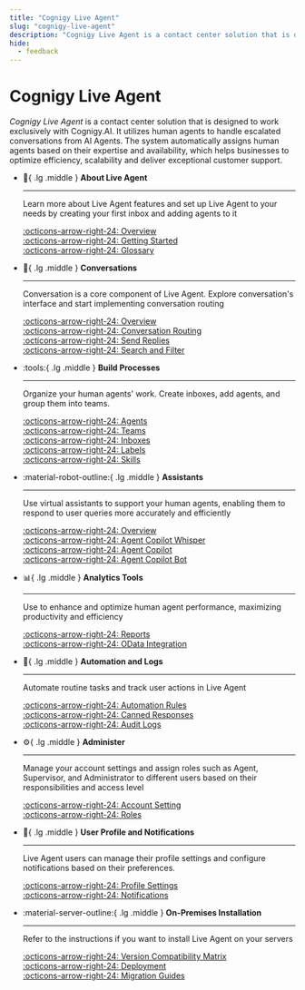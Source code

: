 ```yaml
---
title: "Cognigy Live Agent"
slug: "cognigy-live-agent"
description: "Cognigy Live Agent is a contact center solution that is designed to work exclusively with Cognigy.AI. It utilizes human agents to handle escalated conversations from AI Agents. The system automatically assigns human agents based on their expertise and availability, which helps businesses to optimize efficiency, scalability and deliver exceptional customer support."
hide:
  - feedback
---
```


# Cognigy Live Agent

_Cognigy Live Agent_ is a contact center solution that is designed to work exclusively with Cognigy.AI. It utilizes human agents to handle escalated conversations from AI Agents. The system automatically assigns human agents based on their expertise and availability, which helps businesses to optimize efficiency, scalability and deliver exceptional customer support.

<div class="grid cards" markdown>

-   :wave:{ .lg .middle } __About Live Agent__

    ---

    Learn more about Live Agent features and set up Live Agent to your needs by creating your first inbox and adding agents to it

    [:octicons-arrow-right-24: Overview](overview.md)<br>
    [:octicons-arrow-right-24: Getting Started](getting-started/overview.md)<br>
    [:octicons-arrow-right-24: Glossary](glossary.md)

-   :speech_balloon:{ .lg .middle } __Conversations__

    ---

    Conversation is a core component of Live Agent. Explore conversation's interface and start implementing conversation routing

    [:octicons-arrow-right-24: Overview](conversation/overview.md)<br>
    [:octicons-arrow-right-24: Conversation Routing](conversation/conversation-routing/overview.md)<br>
    [:octicons-arrow-right-24: Send Replies](conversation/send-reply.md)<br>
    [:octicons-arrow-right-24: Search and Filter](conversation/search-and-filter.md)

-   :tools:{ .lg .middle } __Build Processes__

    ---

    Organize your human agents' work. Create inboxes, add agents, and group them into teams.

    [:octicons-arrow-right-24: Agents](settings/agents.md)<br>
    [:octicons-arrow-right-24: Teams](settings/teams.md)<br>
    [:octicons-arrow-right-24: Inboxes](settings/inboxes.md)<br>
    [:octicons-arrow-right-24: Labels](settings/labels.md)<br>
    [:octicons-arrow-right-24: Skills](settings/skills.md)<br>

-   :material-robot-outline:{ .lg .middle } __Assistants__

    ---

    Use virtual assistants to support your human agents, enabling them to respond to user queries more accurately and efficiently

    [:octicons-arrow-right-24: Overview](assistants/overview.md)<br>
    [:octicons-arrow-right-24: Agent Copilot Whisper](assistants/ai-copilot-whisper.md)<br>
    [:octicons-arrow-right-24: Agent Copilot](assistants/ai-copilot.md)<br>
    [:octicons-arrow-right-24: Agent Copilot Bot](assistants/ai-copilot-bot.md)

-   :bar_chart:{ .lg .middle } __Analytics Tools__

    ---

    Use to enhance and optimize human agent performance, maximizing productivity and efficiency

    [:octicons-arrow-right-24: Reports](reports/overview.md)<br>
    [:octicons-arrow-right-24: OData Integration](tools/odata-endpoint.md)<br>
    

-   :arrows_counterclockwise:{ .lg .middle } __Automation and Logs__

    ---

    Automate routine tasks and track user actions in Live Agent

    [:octicons-arrow-right-24: Automation Rules](settings/automation-rules.md)<br>
    [:octicons-arrow-right-24: Canned Responses](settings/canned-responses.md)<br>
    [:octicons-arrow-right-24: Audit Logs](settings/audit-logs.md)<br>

-   :gear:{ .lg .middle } __Administer__

    ---

    Manage your account settings and assign roles such as Agent, Supervisor, and Administrator to different users based on their responsibilities and access level

    [:octicons-arrow-right-24: Account Setting](settings/account-settings.md)<br>
    [:octicons-arrow-right-24: Roles](roles.md)

-   :incoming_envelope:{ .lg .middle } __User Profile and Notifications__

    ---

    Live Agent users can manage their profile settings and configure notifications based on their preferences.

    [:octicons-arrow-right-24: Profile Settings](profile-settings.md)<br>
    [:octicons-arrow-right-24: Notifications](notifications.md)

-   :material-server-outline:{ .lg .middle } __On-Premises Installation__

    ---

    Refer to the instructions if you want to install Live Agent on your servers

    [:octicons-arrow-right-24: Version Compatibility Matrix](installation/deployment/version-compatibility-matrix.md)<br>
    [:octicons-arrow-right-24: Deployment](installation/deployment/installation-using-helm.md)<br>
    [:octicons-arrow-right-24: Migration Guides](installation/migration/overview.md)

</div>
